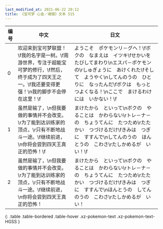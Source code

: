 ```yaml
---
last_modified_at: 2021-06-22 20:12
title: 《宝可梦 心金／魂银》文本 515
---
```

| 编号 | 中文 | 日文 |
| ---- | ---- | ---- |
| 0 | 欢迎来到宝可梦联盟！\f我的名字是一树。\f周游世界，专注于超能宝可梦的修行，\f然后，终于成为了四天王之一。\f我还要变得更强！\n我的脚步不会停在这里！\f | ようこそ　ポケモンリ－グへ！\fボクの　なまえは　イツキ\fせかいを　たびしてまわり\nエスパ－ポケモンの\rしゅぎょうに　あけくれた\fそして　ようやく\nしてんのうの　ひとりに　なったんだ\fボクは　もっと　つよくなる！\nここで　まけるわけには　いかない！\f |
| 1 | 虽然是输了，\n但我要做的事情并不会改变。\r为了能到达训练家的顶点，\r只有不断地战斗一途。\f继续前进，\n你将会尝到四天王真正的恐怖！\f | まけたから　といって\nボクの　やることは　かわらない\rトレ－ナ－の　ちょうてんに　たつため\rたたかい　つづけるだけ\fきみは　つぎに　すすんで\nしてんのうの　ほんとうの　こわさ\rたしかめるが　いい！\f |
| 2 | 虽然是输了，\n但我要做的事情并不会改变。\r为了能到达训练家的顶点，\r只有不断地战斗一途。\f继续前进，\n你将会尝到四天王真正的恐怖！ | まけたから　といって\nボクの　やることは　かわらない\rトレ－ナ－の　ちょうてんに　たつため\rたたかい　つづけるだけ\fきみは　つぎに　すすんで\nほんとうの　してんのうの　こわさ\rたしかめるが　いい！ |
{: .table .table-bordered .table-hover .xz-pokemon-text .xz-pokemon-text-HGSS }